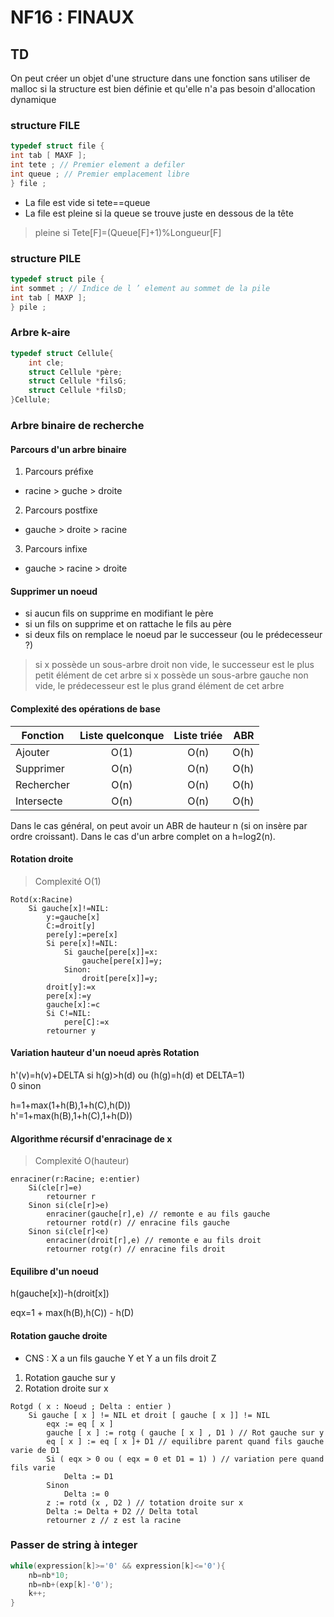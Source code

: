 # NF16 : FINAUX

## TD
On peut créer un objet d'une structure dans une fonction sans utiliser de malloc si la structure est bien définie et qu'elle n'a pas besoin d'allocation dynamique

### structure FILE
```c
typedef struct file {
int tab [ MAXF ];
int tete ; // Premier element a defiler
int queue ; // Premier emplacement libre
} file ;
```
- La file est vide si tete==queue
- La file est pleine si la queue se trouve juste en dessous de la tête
> pleine si Tete[F]=(Queue[F]+1)%Longueur[F]

### structure PILE
```c
typedef struct pile {
int sommet ; // Indice de l ’ element au sommet de la pile
int tab [ MAXP ];
} pile ;
```

### Arbre k-aire
```c
typedef struct Cellule{
	int cle;
	struct Cellule *père;
	struct Cellule *filsG;
	struct Cellule *filsD;
}Cellule;
```
### Arbre binaire de recherche
#### Parcours d'un arbre binaire
1) Parcours préfixe
- racine > guche > droite

2) Parcours postfixe
- gauche > droite > racine

3) Parcours infixe
- gauche > racine > droite

#### Supprimer un noeud
- si aucun fils on supprime en modifiant le père
- si un fils on supprime et on rattache le fils au père
- si deux fils on remplace le noeud par le successeur (ou le prédecesseur ?)
> si x possède un sous-arbre droit non vide, le successeur est le plus petit élément de cet arbre
> si x possède un sous-arbre gauche non vide, le prédecesseur est le plus grand élément de cet arbre

#### Complexité des opérations de base
| Fonction   | Liste quelconque | Liste triée | ABR   |
| ---------- |:----------------:| :----------:| -----:|
| Ajouter    | O(1)             | O(n)        | O(h)  |
| Supprimer  | O(n)             | O(n)        | O(h)  |
| Rechercher | O(n)             | O(n)        | O(h)  |
| Intersecte | O(n)             | O(n)        | O(h)  |

Dans le cas général, on peut avoir un ABR de hauteur n (si on insère par ordre croissant).
Dans le cas d'un arbre complet on a h=log2(n).

#### Rotation droite
> Complexité O(1)
```
Rotd(x:Racine)
    Si gauche[x]!=NIL:
        y:=gauche[x]
        C:=droit[y]
        pere[y]:=pere[x]
        Si pere[x]!=NIL:
            Si gauche[pere[x]]=x:
                gauche[pere[x]]=y;
            Sinon:
                droit[pere[x]]=y;
        droit[y]:=x
        pere[x]:=y
        gauche[x]:=c
        Si C!=NIL:
            pere[C]:=x
        retourner y
```

#### Variation hauteur d'un noeud après Rotation
h'(v)=h(v)+DELTA si h(g)>h(d) ou (h(g)=h(d) et DELTA=1)  
      0 sinon

h=1+max(1+h(B),1+h(C),h(D))  
h'=1+max(h(B),1+h(C),1+h(D))

#### Algorithme récursif d'enracinage de x
> Complexité O(hauteur)
```
enraciner(r:Racine; e:entier)
    Si(cle[r]=e)
        retourner r
    Sinon si(cle[r]>e)
        enraciner(gauche[r],e) // remonte e au fils gauche
        retourner rotd(r) // enracine fils gauche
    Sinon si(cle[r]<e)
        enraciner(droit[r],e) // remonte e au fils droit
        retourner rotg(r) // enracine fils droit
```

#### Equilibre d'un noeud
h(gauche[x])-h(droit[x])

eqx=1 + max(h(B),h(C)) - h(D)

#### Rotation gauche droite
- CNS : X a un fils gauche Y et Y a un fils droit Z
1) Rotation gauche sur y
2) Rotation droite sur x

```
Rotgd ( x : Noeud ; Delta : entier )
    Si gauche [ x ] != NIL et droit [ gauche [ x ]] != NIL
        eqx := eq [ x ]
        gauche [ x ] := rotg ( gauche [ x ] , D1 ) // Rot gauche sur y
        eq [ x ] := eq [ x ]+ D1 // equilibre parent quand fils gauche varie de D1
        Si ( eqx > 0 ou ( eqx = 0 et D1 = 1) ) // variation pere quand fils varie
            Delta := D1
        Sinon
            Delta := 0
        z := rotd (x , D2 ) // totation droite sur x
        Delta := Delta + D2 // Delta total
        retourner z // z est la racine
```


### Passer de string à integer
```c 
while(expression[k]>='0' && expression[k]<='0'){
    nb=nb*10;
    nb=nb+(exp[k]-'0');
    k++;
}
```

